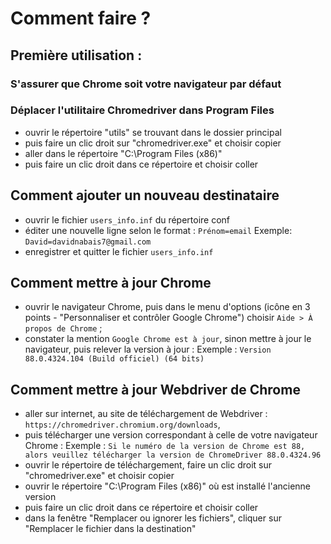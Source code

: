 # Comment faire ?

## Première utilisation :

### S'assurer que Chrome soit votre navigateur par défaut

### Déplacer l'utilitaire Chromedriver dans Program Files

* ouvrir le répertoire "utils" se trouvant dans le dossier principal
* puis faire un clic droit sur "chromedriver.exe" et choisir copier
* aller dans le répertoire "C:\Program Files (x86)\"
* puis faire un clic droit dans ce répertoire et choisir coller

## Comment ajouter un nouveau destinataire

* ouvrir le fichier `users_info.inf` du répertoire conf
* éditer une nouvelle ligne selon le format : `Prénom=email`
  Exemple: `David=davidnabais7@gmail.com`
* enregistrer et quitter le fichier `users_info.inf`

## Comment mettre à jour Chrome

* ouvrir le navigateur Chrome, puis dans le menu d'options (icône en 3 points - "Personnaliser et contrôler Google Chrome") choisir `Aide > À propos de Chrome` ;
* constater la mention `Google Chrome est à jour`, sinon mettre à jour le navigateur, puis relever la version à jour :
    Exemple : `Version 88.0.4324.104 (Build officiel) (64 bits)`

## Comment mettre à jour Webdriver de Chrome

* aller sur internet, au site de téléchargement de Webdriver : `https://chromedriver.chromium.org/downloads`,
* puis télécharger une version correspondant à celle de votre navigateur Chrome :
    Exemple : `Si le numéro de la version de Chrome est 88, alors veuillez télécharger la version de ChromeDriver 88.0.4324.96`
* ouvrir le répertoire de téléchargement, faire un clic droit sur "chromedriver.exe" et choisir copier
* ouvrir le répertoire "C:\Program Files (x86)\" où est installé l'ancienne version
* puis faire un clic droit dans ce répertoire et choisir coller
* dans la fenêtre "Remplacer ou ignorer les fichiers", cliquer sur "Remplacer le fichier dans la destination"
